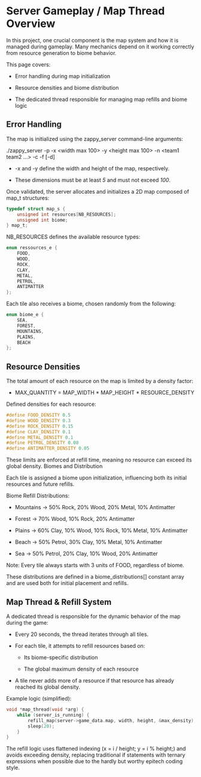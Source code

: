 # Server Gameplay / Map Thread Overview

In this project, one crucial component is the map system and how it is managed during gameplay.
Many mechanics depend on it working correctly from resource generation to biome behavior.

This page covers:

 - Error handling during map initialization

- Resource densities and biome distribution

- The dedicated thread responsible for managing map refills and biome logic

## Error Handling

The map is initialized using the zappy_server command-line arguments:

./zappy_server -p <port> -x <width max 100> -y <height max 100> -n <team1 team2 ...> -c <clientsNb> -f <freq> [-d]

 - -x and -y define the width and height of the map, respectively.

 - These dimensions must be at least *5* and must not exceed *100*.

Once validated, the server allocates and initializes a 2D map composed of map_t structures:
```c
typedef struct map_s {
    unsigned int resources[NB_RESOURCES];
    unsigned int biome;
} map_t;
```

NB_RESOURCES defines the available resource types:
```c
enum ressources_e {
    FOOD,
    WOOD,
    ROCK,
    CLAY,
    METAL,
    PETROL,
    ANTIMATTER
};
```

Each tile also receives a biome, chosen randomly from the following:
```c
enum biome_e {
    SEA,
    FOREST,
    MOUNTAINS,
    PLAINS,
    BEACH
};
```
## Resource Densities

The total amount of each resource on the map is limited by a density factor:

- MAX_QUANTITY = MAP_WIDTH * MAP_HEIGHT * RESOURCE_DENSITY

Defined densities for each resource:
```c
#define FOOD_DENSITY 0.5
#define WOOD_DENSITY 0.3
#define ROCK_DENSITY 0.15
#define CLAY_DENSITY 0.1
#define METAL_DENSITY 0.1
#define PETROL_DENSITY 0.08
#define ANTIMATTER_DENSITY 0.05
```
These limits are enforced at refill time, meaning no resource can exceed its global density.
Biomes and Distribution

Each tile is assigned a biome upon initialization,
influencing both its initial resources and future refills.

Biome Refill Distributions:

- Mountains → 50% Rock, 20% Wood, 20% Metal, 10% Antimatter

- Forest → 70% Wood, 10% Rock, 20% Antimatter

- Plains → 60% Clay, 10% Wood, 10% Rock, 10% Metal, 10% Antimatter

- Beach → 50% Petrol, 30% Clay, 10% Metal, 10% Antimatter

- Sea → 50% Petrol, 20% Clay, 10% Wood, 20% Antimatter

Note: Every tile always starts with 3 units of FOOD, regardless of biome.

These distributions are defined in a biome_distributions[] constant array and are used both for initial placement and refills.

## Map Thread & Refill System

A dedicated thread is responsible for the dynamic behavior of the map during the game:

- Every 20 seconds, the thread iterates through all tiles.

- For each tile, it attempts to refill resources based on:

    - Its biome-specific distribution

    - The global maximum density of each resource

- A tile never adds more of a resource if that resource has already reached its global density.

Example logic (simplified):
```c
void *map_thread(void *arg) {
    while (server_is_running) {
        refill_map(server->game_data.map, width, height, &max_density);
        sleep(20);
    }
}
```
The refill logic uses flattened indexing
(x = i / height; y = i % height;) and avoids exceeding density,
replacing traditional if statements with ternary expressions when possible
due to the hardly but worthy epitech coding style.